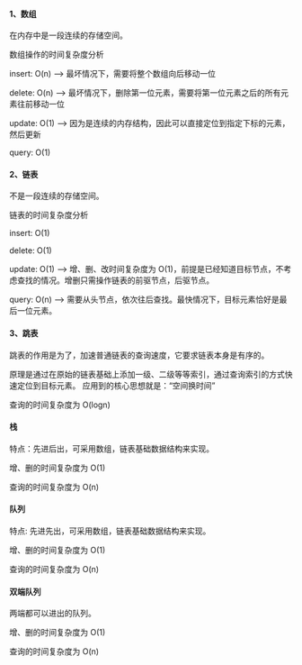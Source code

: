 #### 1、数组

在内存中是一段连续的存储空间。

数组操作的时间复杂度分析

insert: O(n) --> 最坏情况下，需要将整个数组向后移动一位

delete: O(n) --> 最坏情况下，删除第一位元素，需要将第一位元素之后的所有元素往前移动一位

update: O(1) --> 因为是连续的内存结构，因此可以直接定位到指定下标的元素，然后更新

query: O(1)

#### 2、链表

不是一段连续的存储空间。

链表的时间复杂度分析

insert: O(1)

delete: O(1)

update: O(1)  --> 增、删、改时间复杂度为 O(1)，前提是已经知道目标节点，不考虑查找的情况。增删只需操作链表的前驱节点，后驱节点。

query: O(n)  --> 需要从头节点，依次往后查找。最快情况下，目标元素恰好是最后一位元素。

#### 3、跳表

跳表的作用是为了，加速普通链表的查询速度，它要求链表本身是有序的。

原理是通过在原始的链表基础上添加一级、二级等等索引，通过查询索引的方式快速定位到目标元素。
应用到的核心思想就是：“空间换时间”

查询的时间复杂度为 O(logn)

#### 栈

特点：先进后出，可采用数组，链表基础数据结构来实现。

增、删的时间复杂度为 O(1)

查询的时间复杂度为 O(n)

#### 队列

特点: 先进先出，可采用数组，链表基础数据结构来实现。

增、删的时间复杂度为 O(1)

查询的时间复杂度为 O(n)

#### 双端队列

两端都可以进出的队列。

增、删的时间复杂度为 O(1)

查询的时间复杂度为 O(n)
